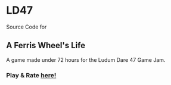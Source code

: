# LD47

Source Code for

## A Ferris Wheel's Life

A game made under 72 hours for the Ludum Dare 47 Game Jam.

### Play & Rate [here!](https://ldjam.com/events/ludum-dare/47/a-ferris-wheels-life)

